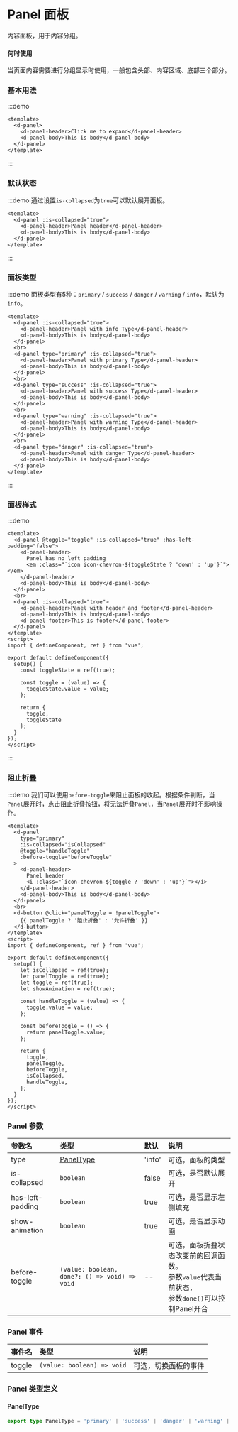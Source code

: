 # Panel 面板

内容面板，用于内容分组。

#### 何时使用

当页面内容需要进行分组显示时使用，一般包含头部、内容区域、底部三个部分。

### 基本用法

:::demo

```vue
<template>
  <d-panel>
    <d-panel-header>Click me to expand</d-panel-header>
    <d-panel-body>This is body</d-panel-body>
  </d-panel>
</template>
```

:::

### 默认状态

:::demo 通过设置`is-collapsed`为`true`可以默认展开面板。

```vue
<template>
  <d-panel :is-collapsed="true">
    <d-panel-header>Panel header</d-panel-header>
    <d-panel-body>This is body</d-panel-body>
  </d-panel>
</template>
```

:::

### 面板类型

:::demo 面板类型有5种：`primary` / `success` / `danger` / `warning` / `info`，默认为`info`。

```vue
<template>
  <d-panel :is-collapsed="true">
    <d-panel-header>Panel with info Type</d-panel-header>
    <d-panel-body>This is body</d-panel-body>
  </d-panel>
  <br>
  <d-panel type="primary" :is-collapsed="true">
    <d-panel-header>Panel with primary Type</d-panel-header>
    <d-panel-body>This is body</d-panel-body>
  </d-panel>
  <br>
  <d-panel type="success" :is-collapsed="true">
    <d-panel-header>Panel with success Type</d-panel-header>
    <d-panel-body>This is body</d-panel-body>
  </d-panel>
  <br>
  <d-panel type="warning" :is-collapsed="true">
    <d-panel-header>Panel with warning Type</d-panel-header>
    <d-panel-body>This is body</d-panel-body>
  </d-panel>
  <br>
  <d-panel type="danger" :is-collapsed="true">
    <d-panel-header>Panel with danger Type</d-panel-header>
    <d-panel-body>This is body</d-panel-body>
  </d-panel>
</template>
```

:::

### 面板样式

:::demo

```vue
<template>
  <d-panel @toggle="toggle" :is-collapsed="true" :has-left-padding="false">
    <d-panel-header>
      Panel has no left padding
      <em :class="`icon icon-chevron-${toggleState ? 'down' : 'up'}`"></em>
    </d-panel-header>
    <d-panel-body>This is body</d-panel-body>
  </d-panel>
  <br>
  <d-panel :is-collapsed="true">
    <d-panel-header>Panel with header and footer</d-panel-header>
    <d-panel-body>This is body</d-panel-body>
    <d-panel-footer>This is footer</d-panel-footer>
  </d-panel>
</template>
<script>
import { defineComponent, ref } from 'vue';

export default defineComponent({
  setup() {
    const toggleState = ref(true);

    const toggle = (value) => {
      toggleState.value = value;
    };

    return {
      toggle,
      toggleState
    };
  }
});
</script>
```

:::

### 阻止折叠

:::demo 我们可以使用`before-toggle`来阻止面板的收起。根据条件判断，当`Panel`展开时，点击阻止折叠按钮，将无法折叠`Panel`，当`Panel`展开时不影响操作。

```vue
<template>
  <d-panel
    type="primary"
    :is-collapsed="isCollapsed"
    @toggle="handleToggle"
    :before-toggle="beforeToggle"
  >
    <d-panel-header>
      Panel header
      <i :class="`icon-chevron-${toggle ? 'down' : 'up'}`"></i>
    </d-panel-header>
    <d-panel-body>This is body</d-panel-body>
  </d-panel>
  <br>
  <d-button @click="panelToggle = !panelToggle">
    {{ panelToggle ? '阻止折叠' : '允许折叠' }}
  </d-button>
</template>
<script>
import { defineComponent, ref } from 'vue';

export default defineComponent({
  setup() {
    let isCollapsed = ref(true);
    let panelToggle = ref(true);
    let toggle = ref(true);
    let showAnimation = ref(true);

    const handleToggle = (value) => {
      toggle.value = value;
    };
    
    const beforeToggle = () => {
      return panelToggle.value;
    };

    return {
      toggle,
      panelToggle,
      beforeToggle,
      isCollapsed,
      handleToggle,
    };
  }
});
</script>
```

### Panel 参数

| 参数名           | 类型                                          | 默认   | 说明                                                                                               |
| :--------------- | :-------------------------------------------- | :----- | :------------------------------------------------------------------------------------------------- |
| type             | [PanelType](#paneltype)                       | 'info' | 可选，面板的类型                                                                                   |
| is-collapsed     | `boolean`                                     | false  | 可选，是否默认展开                                                                                 |
| has-left-padding | `boolean`                                     | true   | 可选，是否显示左侧填充                                                                             |
| show-animation   | `boolean`                                     | true   | 可选，是否显示动画                                                                                 |
| before-toggle    | `(value: boolean, done?: () => void) => void` | --     | 可选，面板折叠状态改变前的回调函数。<br>参数`value`代表当前状态，<br>参数`done()`可以控制Panel开合 |

### Panel 事件

| 事件名 | 类型                       | 说明                 |
| :----- | :------------------------- | :------------------- |
| toggle | `(value: boolean) => void` | 可选，切换面板的事件 |

### Panel 类型定义

#### PanelType

```ts
export type PanelType = 'primary' | 'success' | 'danger' | 'warning' | 'info';
```
